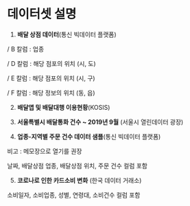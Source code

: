 # 데이터셋 설명

1. **배달 상점 데이터**(통신 빅데이터 플랫폼) 

/ B 칼럼 : 업종  

/ D 칼럼 : 해당 점포의 위치 (시, 도)

/ E 칼럼 : 해당 점포의 위치 (시, 구)

/ F 칼럼 : 해당 정보의 위치 (동, 읍)



2. **배달앱 및 배달대행 이용현황**(KOSIS)

3. **서울특별시 배달통화 건수 ~ 2019년 9월** (서울시 열린데이터 광장)

4. **업종-지역별 주문 건수 데이터 샘플**(통신 빅데이터 플랫폼)  

비고 : 메모장으로 열기를 권장

날짜, 배달상점 업종, 배달상점 위치, 주문 건수 컬럼 포함



5. **코로나로 인한 카드소비 변화** (한국 데이터 거래소)  

소비일자, 소비업종, 성별, 연령대, 소비건수 컬럼 포함

